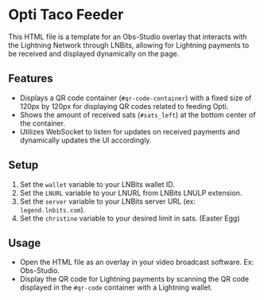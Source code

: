 # Opti Taco Feeder

This HTML file is a template for an Obs-Studio overlay that interacts with the Lightning Network through LNBits, allowing for Lightning payments to be received and displayed dynamically on the page.

## Features

- Displays a QR code container (`#qr-code-container`) with a fixed size of 120px by 120px for displaying QR codes related to feeding Opti.
- Shows the amount of received sats (`#sats_left`) at the bottom center of the container.
- Utilizes WebSocket to listen for updates on received payments and dynamically updates the UI accordingly.

## Setup

1. Set the `wallet` variable to your LNBits wallet ID.
2. Set the `LNURL` variable to your LNURL from LNBits LNULP extension.
3. Set the `server` variable to your LNBits server URL (ex: `legend.lnbits.com`).
4. Set the `christine` variable to your desired limit in sats.  (Easter Egg)

## Usage

- Open the HTML file as an overlay in your video broadcast software. Ex: Obs-Studio.
- Display the QR code for Lightning payments by scanning the QR code displayed in the `#qr-code` container with a Lightning wallet.
